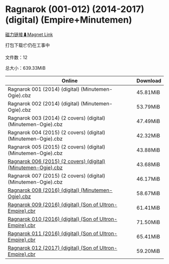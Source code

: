 # Ragnarok (001-012) (2014-2017) (digital) (Empire+Minutemen)

[磁力链接⬇Magnet Link](magnet:?xt=urn:btih:d42a20a2ce7a55151d928d40e6cf74dcf966a8ce&dn=Ragnarok%20%28001-012%29%20%282014-2017%29%20%28digital%29%20%28Empire%2BMinutemen%29)

打包下载📦仍在工事中

文件数：12

总大小：639.33MiB

Online | Download
--- | ---
Ragnarok 001 (2014) (digital) (Minutemen-Ogie).cbz | 45.81MiB
Ragnarok 002 (2014) (digital) (Minutemen-Ogie).cbz | 53.79MiB
Ragnarok 003 (2014) (2 covers) (digital) (Minutemen-Ogie).cbz | 47.49MiB
Ragnarok 004 (2015) (2 covers) (digital) (Minutemen-Ogie).cbz | 42.32MiB
Ragnarok 005 (2015) (2 covers) (digital) (Minutemen-Ogie).cbz | 43.88MiB
[Ragnarok 006 (2015) (2 covers) (digital) (Minutemen-Ogie).cbz](https://github.com/alicewish/markdown/blob/master/comic/Ragnarok-006-2015-2-covers-digital-Minutemen-Ogie-cbz.md) | 43.68MiB
Ragnarok 007 (2015) (2 covers) (digital) (Minutemen-Ogie).cbz | 46.17MiB
[Ragnarok 008 (2016) (digital) (Minutemen-Ogie).cbz](https://github.com/alicewish/markdown/blob/master/comic/Ragnarok-008-2016-digital-Minutemen-Ogie-cbz.md) | 58.67MiB
[Ragnarok 009 (2016) (digital) (Son of Ultron-Empire).cbr](https://github.com/alicewish/markdown/blob/master/comic/Ragnarok-009-2016-digital-Son-of-Ultron-Empire-cbr.md) | 61.41MiB
[Ragnarok 010 (2016) (digital) (Son of Ultron-Empire).cbr](https://github.com/alicewish/markdown/blob/master/comic/Ragnarok-010-2016-digital-Son-of-Ultron-Empire-cbr.md) | 71.50MiB
[Ragnarok 011 (2016) (digital) (Son of Ultron-Empire).cbr](https://github.com/alicewish/markdown/blob/master/comic/Ragnarok-011-2016-digital-Son-of-Ultron-Empire-cbr.md) | 65.41MiB
[Ragnarok 012 (2017) (digital) (Son of Ultron-Empire).cbr](https://github.com/alicewish/markdown/blob/master/comic/Ragnarok-012-2017-digital-Son-of-Ultron-Empire-cbr.md) | 59.20MiB